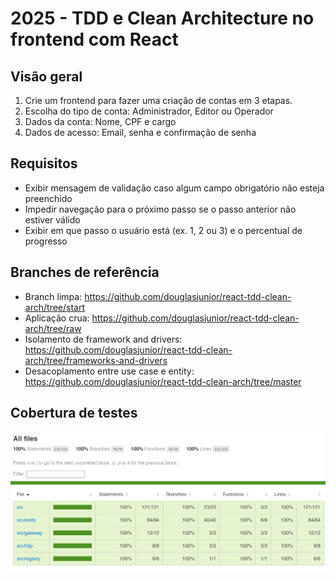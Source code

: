 # 2025 - TDD e Clean Architecture no frontend com React 

## Visão geral

1. Crie um frontend para fazer uma criação de contas em 3 etapas.
1. Escolha do tipo de conta: Administrador, Editor ou Operador
1. Dados da conta: Nome, CPF e cargo
1. Dados de acesso: Email, senha e confirmação de senha

## Requisitos

- Exibir mensagem de validação caso algum campo obrigatório não esteja preenchido
- Impedir navegação para o próximo passo se o passo anterior não estiver válido
- Exibir em que passo o usuário está (ex. 1, 2 ou 3) e o percentual de progresso

## Branches de referência

- Branch limpa: https://github.com/douglasjunior/react-tdd-clean-arch/tree/start
- Aplicação crua: https://github.com/douglasjunior/react-tdd-clean-arch/tree/raw
- Isolamento de framework and drivers: https://github.com/douglasjunior/react-tdd-clean-arch/tree/frameworks-and-drivers
- Desacoplamento entre use case e entity: https://github.com/douglasjunior/react-tdd-clean-arch/tree/master

## Cobertura de testes

![Cobertura de testes](./coverage.png)
